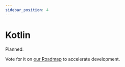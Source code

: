```yaml
---
sidebar_position: 4
---
```


# Kotlin

Planned. 

Vote for it on [our Roadmap](https://lumin.productlane.io/roadmap) to accelerate development.